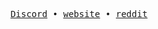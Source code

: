 <p align="center">
    <samp>
    <a href="https://dsc.bio/voidz" target="_blank">Discord</a> •
    <a href="https://voidz7.github.io" target="_blank">website</a> •
    <a href="https://www.reddit.com/user/voidz-7" target="_blank">reddit</a>
    </samp>
</p>

